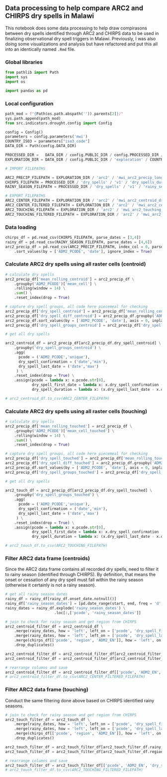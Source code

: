 ## Data processing to help compare ARC2 and CHIRPS dry spells in Malawi

This notebook does some data processing to help draw compirasons between dry spells identified through ARC2 and CHIRPS data to be used in finalizing observational dry spell triggers in Malawi. Previously, I was also doing some visualizations and analysis but have refactored and put this all into an identically named `.Rmd` file.

### Global libraries

```python
from pathlib import Path
import sys
import os

import pandas as pd
```

### Local configuration

```python
path_mod = f"{Path(os.path.abspath('')).parents[2]}/"
sys.path.append(path_mod)
from src.indicators.drought.config import Config

config = Config()
parameters = config.parameters('mwi')
COUNTRY_ISO3 = parameters["iso3_code"]
DATA_DIR = Path(config.DATA_DIR)

PROCESSED_DIR =   DATA_DIR / config.PUBLIC_DIR / config.PROCESSED_DIR / COUNTRY_ISO3
EXPLORATION_DIR = DATA_DIR / config.PUBLIC_DIR / 'exploration' / COUNTRY_ISO3

# IMPORT FILEPATHS

ARC2_PRECIP_FILEPATH = EXPLORATION_DIR / 'arc2' / 'mwi_arc2_precip_long_raw.csv'
CHIRPS_FILEPATH = PROCESSED_DIR / 'dry_spells' / 'v1' / 'dry_spells_during_rainy_season_list_2000_2021_mean_back.csv'
RAINY_SEASON_FILEPATH = PROCESSED_DIR / 'dry_spells' / 'v1' / 'rainy_seasons_detail_2000_2021_mean_back.csv'

# EXPORT FILEPATHS
ARC2_CENTER_FILEPATH = EXPLORATION_DIR / 'arc2' / 'mwi_arc2_centroid_dry_spells.csv'
ARC2_CENTER_FILTERED_FILEPATH = EXPLORATION_DIR / 'arc2' / 'mwi_arc2_centroid_dry_spells_during_rainy_season.csv'
ARC2_TOUCHING_FILEPATH = EXPLORATION_DIR / 'arc2' / 'mwi_arc2_touching_dry_spells.csv'
ARC2_TOUCHING_FILTERED_FILEPATH = EXPLORATION_DIR / 'arc2' / 'mwi_arc2_touching_dry_spells_during_rainy_season.csv'
```

### Data loading

```python
chirps_df = pd.read_csv(CHIRPS_FILEPATH, parse_dates = [3,4])
rainy_df = pd.read_csv(RAINY_SEASON_FILEPATH, parse_dates = [4,6])
arc2_precip_df = pd.read_csv(ARC2_PRECIP_FILEPATH, index_col = 0, parse_dates = ['date']) \
    .sort_values(by = ['ADM2_PCODE', 'date'], ignore_index = True) 
```

### Calculate ARC2 dry spells using all raster cells (centroid)

```python
# calculate dry spells
arc2_precip_df['mean_rolling_centroid'] = arc2_precip_df \
    .groupby('ADM2_PCODE')['mean_cell'] \
    .rolling(window = 14) \
    .sum() \
    .reset_index(drop = True)

# capture dry spell groups, all code here piecemeal for checking
arc2_precip_df['dry_spell_centroid'] = arc2_precip_df['mean_rolling_centroid'] <= 2
arc2_precip_df['dry_spell_diff_centroid'] = arc2_precip_df.groupby('ADM2_PCODE')['dry_spell_centroid'].diff() != 0
arc2_precip_df.sort_values(by = ['ADM2_PCODE', 'date'], axis = 0, inplace = True)
arc2_precip_df['dry_spell_groups_centroid'] = arc2_precip_df['dry_spell_diff_centroid'].cumsum()

# get all dry spells

arc2_centroid_df = arc2_precip_df[arc2_precip_df.dry_spell_centroid] \
    .groupby('dry_spell_groups_centroid') \
    .agg(
      pcode = ('ADM2_PCODE','unique'),
      dry_spell_confirmation = ('date','min'),
      dry_spell_last_date = ('date','max')
     ) \
    .reset_index(drop = True) \
    .assign(pcode = lambda x: x.pcode.str[0],
            dry_spell_first_date = lambda x: x.dry_spell_confirmation - pd.to_timedelta(13, unit = 'd'),
            dry_spell_duration = lambda x: (x.dry_spell_last_date - x.dry_spell_first_date).dt.days + 1)

# arc2_centroid_df.to_csv(ARC2_CENTER_FILEPATH)
```

### Calculate ARC2 dry spells using all raster cells (touching)

```python
# calculate dry spells
arc2_precip_df['mean_rolling_touched'] = arc2_precip_df \
    .groupby('ADM2_PCODE')['mean_cell_touched'] \
    .rolling(window = 14) \
    .sum() \
    .reset_index(drop = True)

# capture dry spell groups, all code here piecemeal for checking
arc2_precip_df['dry_spell_touched'] = arc2_precip_df['mean_rolling_touched'] <= 2
arc2_precip_df['dry_spell_diff_touched'] = arc2_precip_df.groupby('ADM2_PCODE')['dry_spell_touched'].diff() != 0
arc2_precip_df.sort_values(by = ['ADM2_PCODE', 'date'], axis = 0, inplace = True)
arc2_precip_df['dry_spell_groups_touched'] = arc2_precip_df['dry_spell_diff_touched'].cumsum()

# get all dry spells

arc2_touch_df = arc2_precip_df[arc2_precip_df.dry_spell_touched] \
    .groupby('dry_spell_groups_touched') \
    .agg(
      pcode = ('ADM2_PCODE','unique'),
      dry_spell_confirmation = ('date','min'),
      dry_spell_last_date = ('date','max')
     ) \
    .reset_index(drop = True) \
    .assign(pcode = lambda x: x.pcode.str[0],
            dry_spell_first_date = lambda x: x.dry_spell_confirmation - pd.to_timedelta(13, unit = 'd'),
            dry_spell_duration = lambda x: (x.dry_spell_last_date - x.dry_spell_first_date).dt.days + 1)

# arc2_touch_df.to_csv(ARC2_TOUCHING_FILEPATH)
```

### Filter ARC2 data frame (centroids)

Since the ARC2 data frame contains all recorded dry spells, need to filter it to rainy season (identified through CHIRPS). By definition, that means the onset or cessation of any dry spell must fall within the rainy season (otherwise it certainly is not a rainy season).

```python
# get all rainy season dates
rainy_df = rainy_df[rainy_df.onset_date.notnull()]
rainy_df['rainy_season_dates'] = [pd.date_range(start, end, freq = 'd', closed = 'left').delete(0) for start, end in zip(rainy_df.onset_date, rainy_df.cessation_date)]
rainy_dates = rainy_df.explode('rainy_season_dates') \
                      .loc[:,['pcode', 'rainy_season_dates']]

# join to check for rainy season and get region from CHIRPS
arc2_centroid_filter_df = arc2_centroid_df \
    .merge(rainy_dates, how = 'left', left_on = ['pcode', 'dry_spell_first_date'], right_on = ['pcode', 'rainy_season_dates']) \
    .merge(rainy_dates, how = 'left', left_on = ['pcode', 'dry_spell_last_date'], right_on = ['pcode', 'rainy_season_dates']) \
    .merge(chirps_df[['pcode', 'region', 'ADM2_EN']], how = 'left', on = 'pcode') \
    .drop_duplicates()

arc2_centroid_filter_df = arc2_centroid_filter_df[arc2_centroid_filter_df.rainy_season_dates_x.notnull() | arc2_centroid_filter_df.rainy_season_dates_y.notnull()]
arc2_centroid_filter_df = arc2_centroid_filter_df[arc2_centroid_filter_df.region == 'Southern'].reset_index(drop=True)

# rearrange columns and save
arc2_centroid_filter_df = arc2_centroid_filter_df[['pcode', 'ADM2_EN', 'dry_spell_first_date', 'dry_spell_confirmation', 'dry_spell_last_date', 'dry_spell_duration']]
# arc2_centroid_filter_df.to_csv(ARC2_CENTER_FILTERED_FILEPATH)
```

### Filter ARC2 data frame (touching)

Conduct the same filtering done above based on CHIRPS identified rainy seasons.

```python
# join to check for rainy season and get region from CHIRPS
arc2_touch_filter_df = arc2_touch_df \
    .merge(rainy_dates, how = 'left', left_on = ['pcode', 'dry_spell_first_date'], right_on = ['pcode', 'rainy_season_dates']) \
    .merge(rainy_dates, how = 'left', left_on = ['pcode', 'dry_spell_last_date'], right_on = ['pcode', 'rainy_season_dates']) \
    .merge(chirps_df[['pcode', 'region', 'ADM2_EN']], how = 'left', on = 'pcode') \
    .drop_duplicates()

arc2_touch_filter_df = arc2_touch_filter_df[arc2_touch_filter_df.rainy_season_dates_x.notnull() | arc2_touch_filter_df.rainy_season_dates_y.notnull()]
arc2_touch_filter_df = arc2_touch_filter_df[arc2_touch_filter_df.region == 'Southern'].reset_index(drop=True)

# rearrange columns and save
arc2_touch_filter_df = arc2_touch_filter_df[['pcode', 'ADM2_EN', 'dry_spell_first_date', 'dry_spell_confirmation', 'dry_spell_last_date', 'dry_spell_duration']]
# arc2_touch_filter_df.to_csv(ARC2_TOUCHING_FILTERED_FILEPATH)
```
